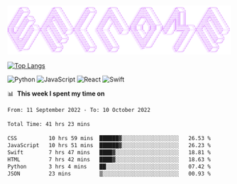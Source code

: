 
![ezcv logo](https://raw.githubusercontent.com/adammgerber/images/main/Welcome.png)

[![Top Langs](https://github-readme-stats.vercel.app/api/top-langs/?username=adamgerber&layout=compact)](https://github.com/anuraghazra/github-readme-stats)

![Python](https://img.shields.io/badge/python-3670A0?style=for-the-badge&logo=python&logoColor=ffdd54)
![JavaScript](https://img.shields.io/badge/javascript-%23323330.svg?style=for-the-badge&logo=javascript&logoColor=%23F7DF1E)
![React](https://img.shields.io/badge/react-%2320232a.svg?style=for-the-badge&logo=react&logoColor=%2361DAFB)
![Swift](https://img.shields.io/badge/swift-F54A2A?style=for-the-badge&logo=swift&logoColor=white)

📊 &nbsp;**This week I spent my time on**

<!--START_SECTION:waka-->

```text
From: 11 September 2022 - To: 10 October 2022

Total Time: 41 hrs 23 mins

CSS          10 hrs 59 mins  ██████▓░░░░░░░░░░░░░░░░░░   26.53 %
JavaScript   10 hrs 51 mins  ██████▓░░░░░░░░░░░░░░░░░░   26.23 %
Swift        7 hrs 47 mins   ████▓░░░░░░░░░░░░░░░░░░░░   18.81 %
HTML         7 hrs 42 mins   ████▓░░░░░░░░░░░░░░░░░░░░   18.63 %
Python       3 hrs 4 mins    ██░░░░░░░░░░░░░░░░░░░░░░░   07.42 %
JSON         23 mins         ▒░░░░░░░░░░░░░░░░░░░░░░░░   00.93 %
```

<!--END_SECTION:waka-->

